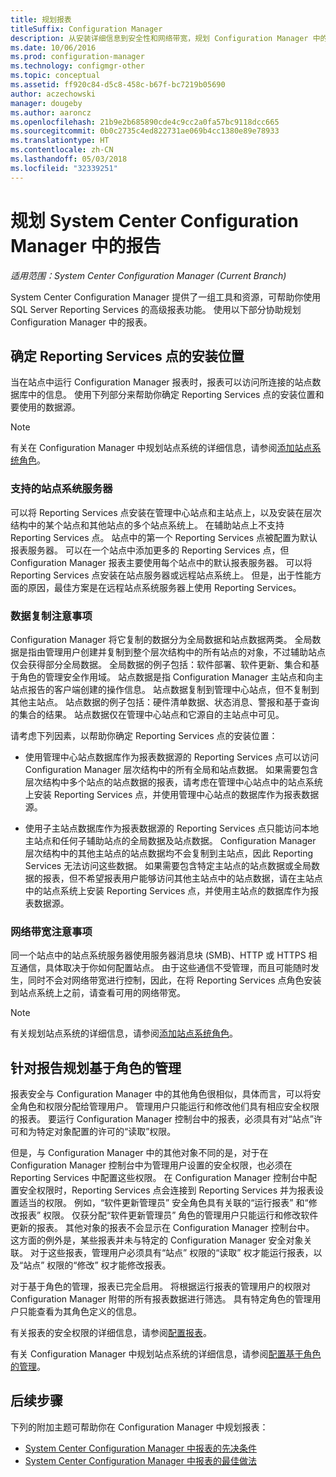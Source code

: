 ```yaml
---
title: 规划报表
titleSuffix: Configuration Manager
description: 从安装详细信息到安全性和网络带宽，规划 Configuration Manager 中的报表至关重要。
ms.date: 10/06/2016
ms.prod: configuration-manager
ms.technology: configmgr-other
ms.topic: conceptual
ms.assetid: ff920c84-d5c8-458c-b67f-bc7219b05690
author: aczechowski
manager: dougeby
ms.author: aaroncz
ms.openlocfilehash: 21b9e2b685890cde4c9cc2a0fa57bc9118dcc665
ms.sourcegitcommit: 0b0c2735c4ed822731ae069b4cc1380e89e78933
ms.translationtype: HT
ms.contentlocale: zh-CN
ms.lasthandoff: 05/03/2018
ms.locfileid: "32339251"
---
```

# <a name="planning-for-reporting-in-system-center-configuration-manager"></a>规划 System Center Configuration Manager 中的报告

*适用范围：System Center Configuration Manager (Current Branch)*

System Center Configuration Manager 提供了一组工具和资源，可帮助你使用 SQL Server Reporting Services 的高级报表功能。 使用以下部分协助规划 Configuration Manager 中的报表。  

##  <a name="BKMK_InstallReportingServicesPoint"></a> 确定 Reporting Services 点的安装位置  
 当在站点中运行 Configuration Manager 报表时，报表可以访问所连接的站点数据库中的信息。 使用下列部分来帮助你确定 Reporting Services 点的安装位置和要使用的数据源。  

> [!NOTE]  
>  有关在 Configuration Manager 中规划站点系统的详细信息，请参阅[添加站点系统角色](../deploy/configure/add-site-system-roles.md)。  

###  <a name="BKMK_SupportedSiteServers"></a> 支持的站点系统服务器  
 可以将 Reporting Services 点安装在管理中心站点和主站点上，以及安装在层次结构中的某个站点和其他站点的多个站点系统上。 在辅助站点上不支持 Reporting Services 点。 站点中的第一个 Reporting Services 点被配置为默认报表服务器。 可以在一个站点中添加更多的 Reporting Services 点，但 Configuration Manager 报表主要使用每个站点中的默认报表服务器。 可以将 Reporting Services 点安装在站点服务器或远程站点系统上。 但是，出于性能方面的原因，最佳方案是在远程站点系统服务器上使用 Reporting Services。  

###  <a name="BKMK_DataReplication"></a> 数据复制注意事项  
 Configuration Manager 将它复制的数据分为全局数据和站点数据两类。 全局数据是指由管理用户创建并复制到整个层次结构中的所有站点的对象，不过辅助站点仅会获得部分全局数据。 全局数据的例子包括：软件部署、软件更新、集合和基于角色的管理安全作用域。 站点数据是指 Configuration Manager 主站点和向主站点报告的客户端创建的操作信息。 站点数据复制到管理中心站点，但不复制到其他主站点。 站点数据的例子包括：硬件清单数据、状态消息、警报和基于查询的集合的结果。 站点数据仅在管理中心站点和它源自的主站点中可见。  

 请考虑下列因素，以帮助你确定 Reporting Services 点的安装位置：  

-   使用管理中心站点数据库作为报表数据源的 Reporting Services 点可以访问 Configuration Manager 层次结构中的所有全局和站点数据。 如果需要包含层次结构中多个站点的站点数据的报表，请考虑在管理中心站点中的站点系统上安装 Reporting Services 点，并使用管理中心站点的数据库作为报表数据源。  

-   使用子主站点数据库作为报表数据源的 Reporting Services 点只能访问本地主站点和任何子辅助站点的全局数据及站点数据。 Configuration Manager 层次结构中的其他主站点的站点数据均不会复制到主站点，因此 Reporting Services 无法访问这些数据。 如果需要包含特定主站点的站点数据或全局数据的报表，但不希望报表用户能够访问其他主站点中的站点数据，请在主站点中的站点系统上安装 Reporting Services 点，并使用主站点的数据库作为报表数据源。  

###  <a name="BKMK_NetworkBandwidth"></a> 网络带宽注意事项  
 同一个站点中的站点系统服务器使用服务器消息块 (SMB)、HTTP 或 HTTPS 相互通信，具体取决于你如何配置站点。 由于这些通信不受管理，而且可能随时发生，同时不会对网络带宽进行控制，因此，在将 Reporting Services 点角色安装到站点系统上之前，请查看可用的网络带宽。  

> [!NOTE]  
>  有关规划站点系统的详细信息，请参阅[添加站点系统角色](../deploy/configure/add-site-system-roles.md)。  

##  <a name="BKMK_RoleBaseAdministration"></a> 针对报告规划基于角色的管理  
 报表安全与 Configuration Manager 中的其他角色很相似，具体而言，可以将安全角色和权限分配给管理用户。 管理用户只能运行和修改他们具有相应安全权限的报表。 要运行 Configuration Manager 控制台中的报表，必须具有对“站点”许可和为特定对象配置的许可的“读取”权限。  

 但是，与 Configuration Manager 中的其他对象不同的是，对于在 Configuration Manager 控制台中为管理用户设置的安全权限，也必须在 Reporting Services 中配置这些权限。 在 Configuration Manager 控制台中配置安全权限时，Reporting Services 点会连接到 Reporting Services 并为报表设置适当的权限。 例如，“软件更新管理员”  安全角色具有关联的“运行报表”  和“修改报表”  权限。 仅获分配“软件更新管理员”  角色的管理用户只能运行和修改软件更新的报表。 其他对象的报表不会显示在 Configuration Manager 控制台中。 这方面的例外是，某些报表并未与特定的 Configuration Manager 安全对象关联。 对于这些报表，管理用户必须具有“站点”  权限的“读取”  权才能运行报表，以及“站点”  权限的“修改”  权才能修改报表。  

 对于基于角色的管理，报表已完全启用。 将根据运行报表的管理用户的权限对 Configuration Manager 附带的所有报表数据进行筛选。 具有特定角色的管理用户只能查看为其角色定义的信息。  

 有关报表的安全权限的详细信息，请参阅[配置报表](configuring-reporting.md)。  

 有关 Configuration Manager 中规划站点系统的详细信息，请参阅[配置基于角色的管理](../deploy/configure/configure-role-based-administration.md)。  

## <a name="next-steps"></a>后续步骤  
 下列的附加主题可帮助你在 Configuration Manager 中规划报表：  

-   [System Center Configuration Manager 中报表的先决条件](../../../core/servers/manage/prerequisites-for-reporting.md)  
-   [System Center Configuration Manager 中报表的最佳做法](../../../core/servers/manage/best-practices-for-reporting.md)  
